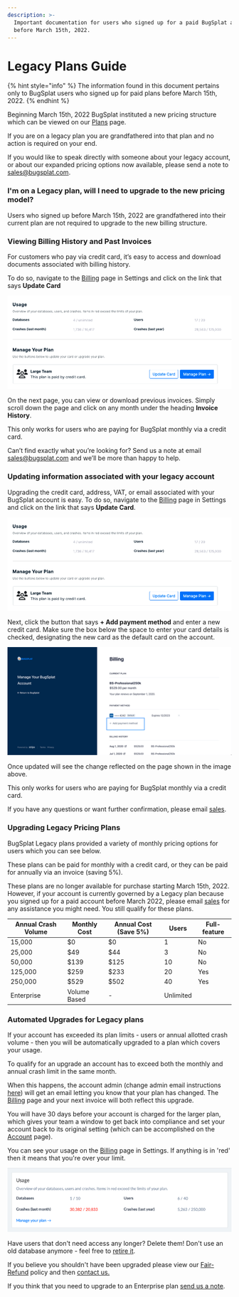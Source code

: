 ```yaml
---
description: >-
  Important documentation for users who signed up for a paid BugSplat account
  before March 15th, 2022.
---
```


# Legacy Plans Guide

{% hint style="info" %}
The information found in this document pertains only to BugSplat users who signed up for paid plans before March 15th, 2022.
{% endhint %}

Beginning March 15th, 2022 BugSplat instituted a new pricing structure which can be viewed on our [Plans](https://www.bugsplat.com/plans) page. &#x20;

If you are on a legacy plan you are grandfathered into that plan and no action is required on your end.

If you would like to speak directly with someone about your legacy account, or about our expanded pricing options now available, please send a note to [sales@bugsplat.com](mailto:sales@bugsplat.com).

### I'm on a Legacy plan, will I need to upgrade to the new pricing model?

Users who signed up before March 15th, 2022 are grandfathered into their current plan are not required to upgrade to the new billing structure.

### Viewing Billing History and Past Invoices

For customers who pay via credit card, it’s easy to access and download documents associated with billing history.

To do so, navigate to the [Billing](https://app.bugsplat.com/v2/settings/company/billing) page in Settings and click on the link that says **Update Card**

![Company Billing Page](<../../.gitbook/assets/image (3) (1).png>)

On the next page, you can view or download previous invoices. Simply scroll down the page and click on any month under the heading **Invoice History**.

This only works for users who are paying for BugSplat monthly via a credit card.

Can’t find exactly what you’re looking for? Send us a note at email [sales@bugsplat.com](mailto:sales@bugsplat.com) and we’ll be more than happy to help.

### Updating information associated with your legacy account

Upgrading the credit card, address, VAT, or email associated with your BugSplat account is easy. To do so, navigate to the [Billing](https://app.bugsplat.com/v2/settings/company/billing) page in Settings and click on the link that says **Update Card**.

![Company Billing Page](<../../.gitbook/assets/image (1) (1).png>)

Next, click the button that says **+ Add payment method** and enter a new credit card. Make sure the box below the space to enter your card details is checked, designating the new card as the default card on the account.

![Add Payment Method](../../.gitbook/assets/manage-your-plan-2.png)

Once updated will see the change reflected on the page shown in the image above.

This only works for users who are paying for BugSplat monthly via a credit card.

If you have any questions or want further confirmation, please email [sales](mailto:sales@bugsplat.com).

### Upgrading Legacy Pricing Plans

BugSplat Legacy plans provided a variety of monthly pricing options for users which you can see below.

These plans can be paid for monthly with a credit card, or they can be paid for annually via an invoice (saving 5%).

These plans are no longer available for purchase starting March 15th, 2022.  However, if your account is currently governed by a Legacy plan because you signed up for a paid account before March 2022,  please email [sales](mailto:sales@bugsplat.com) for any assistance you might need.  You still qualify for these plans.

| Annual Crash Volume | Monthly Cost | Annual Cost (Save 5%) | Users     | Full-feature |
| ------------------- | ------------ | --------------------- | --------- | ------------ |
| 15,000              | $0           | $0                    | 1         | No           |
| 25,000              | $49          | $44                   | 3         | No           |
| 50,000              | $139         | $125                  | 10        | No           |
| 125,000             | $259         | $233                  | 20        | Yes          |
| 250,000             | $529         | $502                  | 40        | Yes          |
| Enterprise          | Volume Based | -                     | Unlimited |              |

### Automated Upgrades for Legacy plans

If your account has exceeded its plan limits - users or annual allotted crash volume - then you will be automatically upgraded to a plan which covers your usage.

To qualify for an upgrade an account has to exceed both the monthly and annual crash limit in the same month.

When this happens, the account admin (change admin email instructions [here](../introduction/user-permissions.md)) will get an email letting you know that your plan has changed. The [Billing](https://app.bugsplat.com/v2/settings/company/billing) page and your next invoice will both reflect this upgrade.

You will have 30 days before your account is charged for the larger plan, which gives your team a window to get back into compliance and set your account back to its original setting (which can be accomplished on the [Account](https://app.bugsplat.com/v2/account) page).

You can see your usage on the [Billing](https://app.bugsplat.com/v2/settings/company/billing) page in Settings. If anything is in 'red' then it means that you're over your limit.

![Company Plan Usage](../../.gitbook/assets/company-plan-usage.png)

Have users that don't need access any longer? Delete them! Don't use an old database anymore - feel free to [retire it](../../introduction/production/managing-versions.md).

If you believe you shouldn't have been upgraded please view our [Fair-Refund](refund-policy.md) policy and then [contact us.](mailto:sales@bugsplat.com)

If you think that you need to upgrade to an Enterprise plan [send us a note](mailto:sales@bugsplat.com).
